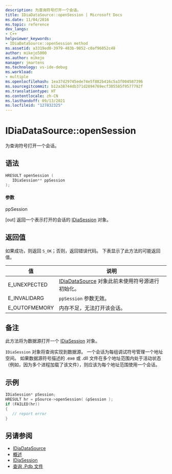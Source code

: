 ```yaml
---
description: 为查询符号打开一个会话。
title: IDiaDataSource::openSession | Microsoft Docs
ms.date: 11/04/2016
ms.topic: reference
dev_langs:
- C++
helpviewer_keywords:
- IDiaDataSource::openSession method
ms.assetid: a3319ed0-3979-483b-9852-c0af96852c48
author: mikejo5000
ms.author: mikejo
manager: jmartens
ms.technology: vs-ide-debug
ms.workload:
- multiple
ms.openlocfilehash: 1ea37d29745ede74e5f882b416c5a3f004587396
ms.sourcegitcommit: b12a38744db371d2894769ecf305585f9577792f
ms.translationtype: HT
ms.contentlocale: zh-CN
ms.lasthandoff: 09/13/2021
ms.locfileid: "127832325"
---
```

# <a name="idiadatasourceopensession"></a>IDiaDataSource::openSession
为查询符号打开一个会话。

## <a name="syntax"></a>语法

```C++
HRESULT openSession ( 
   IDiaSession** ppSession
);
```

#### <a name="parameters"></a>参数
ppSession

[out] 返回一个表示打开的会话的 [IDiaSession](../../debugger/debug-interface-access/idiasession.md) 对象。

## <a name="return-value"></a>返回值
如果成功，则返回 `S_OK`；否则，返回错误代码。 下表显示了此方法的可能返回值。

|值|说明|
|-----------|-----------------|
|E_UNEXPECTED|[IDiaDataSource](../../debugger/debug-interface-access/idiadatasource.md) 对象此前未使用符号源进行初始化。|
|E_INVALIDARG|`ppSession` 参数无效。|
|E_OUTOFMEMORY|内存不足，无法打开该会话。|

## <a name="remarks"></a>备注
此方法将为数据源打开一个 [IDiaSession](../../debugger/debug-interface-access/idiasession.md) 对象。

`IDiaSession` 对象将查询实现到数据源。 一个会话为每组调试符号管理一个地址空间。 如果数据源符号描述的 .exe 或 .dll 文件在多个地址范围内处于活动状态（例如，因为多个进程加载了该文件），则应该为每个地址范围使用一个会话。

## <a name="example"></a>示例

```C++
IDiaSession* pSession;
HRESULT hr = pSource->openSession( &pSession );
if (FAILED(hr))
{
   // report error
}
```

## <a name="see-also"></a>另请参阅
- [IDiaDataSource](../../debugger/debug-interface-access/idiadatasource.md)
- [概述](../../debugger/debug-interface-access/overview-debug-interface-access-sdk.md)
- [IDiaSession](../../debugger/debug-interface-access/idiasession.md)
- [查询 .Pdb 文件](../../debugger/debug-interface-access/querying-the-dot-pdb-file.md)
